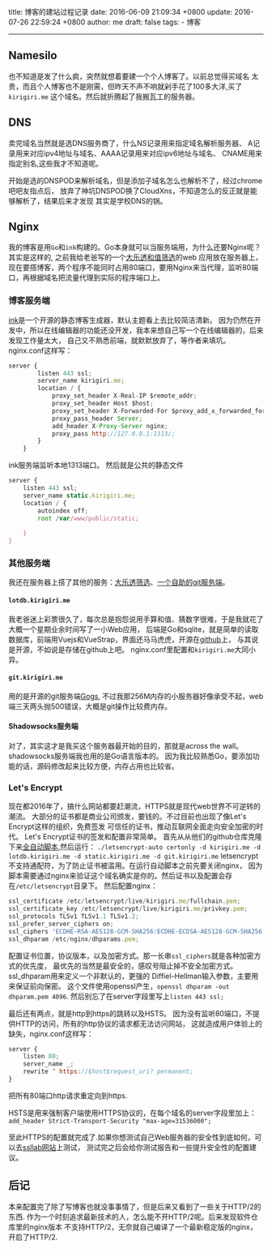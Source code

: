 title: 博客的建站过程记录
date: 2016-06-09 21:09:34 +0800
update: 2016-07-26 22:59:24 +0800
author: me
draft: false
tags: 
    - 博客

---



## Namesilo
也不知道是发了什么疯，突然就想着要建一个个人博客了。以前总觉得买域名
太贵，而且个人博客也不是刚需，但昨天不声不响就剁手花了100多大洋,买了```kirigiri.me```
这个域名。然后就折腾起了我搬瓦工的服务器。

## DNS
卖完域名当然就是选DNS服务商了，什么NS记录用来指定域名解析服务器、
A记录用来对应ipv4地址与域名、AAAA记录用来对应ipv6地址与域名、
CNAME用来指定别名,这些我才不知道呢。

开始是选的DNSPOD来解析域名，但是添加子域名怎么也解析不了，经过chrome吧吧友指点后，
放弃了神坑DNSPOD换了CloudXns，不知道怎么的反正就是能够解析了，结果后来才发现
其实是学校DNS的锅。

## Nginx
我的博客是用```Go```和```ink```构建的。Go本身就可以当服务端用，为什么还要Nginx呢？
其实是这样的, 
之前我给老爸写的一个[大乐透和值筛选](https://lotdb.kirigiri.me)的web
应用放在服务器上，现在要撘博客，两个程序不能同时占用80端口，要用Nginx来当代理，监听80端口，再根据域名把流量代理到实际的程序端口上。

### 博客服务端
[ink](https://github.com/InkProject/ink)是一个开源的静态博客生成器，默认主题看上去比较简洁清新。
因为仍然在开发中，所以在线编辑器的功能还没开发，我本来想自己写一个在线编辑器的，后来发现工作量太大，
自己又不熟悉前端，就默默放弃了，等作者来填坑。
nginx.conf这样写：
```javascript
server {
		listen 443 ssl;
		server_name kirigiri.me;
		location / {
			proxy_set_header X-Real-IP $remote_addr;
			proxy_set_header Host $host;
			proxy_set_header X-Forwarded-For $proxy_add_x_forwarded_for;
			proxy_pass_header Server;
			add_header X-Proxy-Server nginx;
			proxy_pass http://127.0.0.1:1313/;
		}
	}
```
ink服务端监听本地1313端口。
然后就是公共的静态文件
```javascript
server {
    listen 443 ssl;
    server_name static.kirigiri.me;
    location / {
        autoindex off;
        root /var/www/public/static;
        
    }
}
```

### 其他服务端
我还在服务器上搭了其他的服务：[大乐透筛选](https://lotdb.kirigiri.me)、[一个自助的git服务端](https://git.kirigiri.me)。

#### ```lotdb.kirigiri.me```
我老爸迷上彩票很久了，每次总是抱怨说用手算和值、猜数字很难，于是我就花了大概一个星期业余时间写了一小Web应用，
后端是Go和sqlite，就是简单的读取数据库，前端用Vuejs和VueStrap，界面还马马虎虎，开源在[github](https://github.com/Felamande/lotdb)上，
与其说是开源，不如说是存储在github上吧。
nginx.conf里配置和```kirigiri.me```大同小异。

#### ```git.kirigiri.me```
用的是开源的git服务端[Gogs](https://github.com/gogits/gogs),
不过我那256M内存的小服务器好像承受不起，web端三天两头抛500错误，大概是git操作比较费内存。

#### Shadowsocks服务端
对了，其实这才是我买这个服务器最开始的目的，那就是across the wall。shadowsocks服务端我也用的是Go语言版本的。
因为我比较熟悉Go，要添加功能的话，源码修改起来比较方便，内存占用也比较省。

### Let's Encrypt
现在都2016年了，搞什么网站都要赶潮流，HTTPS就是现代web世界不可逆转的潮流。
大部分的证书都是商业公司颁发，要钱的。不过目前也出现了像Let's Encrypt这样的组织，免费签发
可信任的证书，推动互联网全面走向安全加密的时代。
Let's Encrypt证书的签发和配置非常简单。
首先从从他们的github仓库克隆下来[全自动脚本](https://github.com/certbot/certbot),然后运行：
```./letsencrypt-auto certonly -d kirigiri.me -d lotdb.kirigiri.me -d static.kirigiri.me -d git.kirigiri.me```
letsencrypt不支持通配符，为了防止证书被滥用。在运行自动脚本之前先要关闭nginx，
因为脚本需要通过nginx来验证这个域名确实是你的。然后证书以及配置会存在```/etc/letsencrypt```目录下。
然后配置nginx：
```javascript
ssl_certificate /etc/letsencrypt/live/kirigiri.me/fullchain.pem;
ssl_certificate_key /etc/letsencrypt/live/kirigiri.me/privkey.pem;
ssl_protocols TLSv1 TLSv1.1 TLSv1.2;
ssl_prefer_server_ciphers on;
ssl_ciphers 'ECDHE-RSA-AES128-GCM-SHA256:ECDHE-ECDSA-AES128-GCM-SHA256:ECDHE-RSA-AES256-GCM-SHA384:ECDHE-ECDSA-AES256-GCM-SHA384:DHE-RSA-AES128-GCM-SHA256:DHE-DSS-AES128-GCM-SHA256:kEDH+AESGCM:ECDHE-RSA-AES128-SHA256:ECDHE-ECDSA-AES128-SHA256:ECDHE-RSA-AES128-SHA:ECDHE-ECDSA-AES128-SHA:ECDHE-RSA-AES256-SHA384:ECDHE-ECDSA-AES256-SHA384:ECDHE-RSA-AES256-SHA:ECDHE-ECDSA-AES256-SHA:DHE-RSA-AES128-SHA256:DHE-RSA-AES128-SHA:DHE-DSS-AES128-SHA256:DHE-RSA-AES256-SHA256:DHE-DSS-AES256-SHA:DHE-RSA-AES256-SHA:AES128-GCM-SHA256:AES256-GCM-SHA384:AES128-SHA256:AES256-SHA256:AES128-SHA:AES256-SHA:AES:CAMELLIA:DES-CBC3-SHA:!aNULL:!eNULL:!EXPORT:!DES:!RC4:!MD5:!PSK:!aECDH:!EDH-DSS-DES-CBC3-SHA:!EDH-RSA-DES-CBC3-SHA:!KRB5-DES-CBC3-SHA';
ssl_dhparam /etc/nginx/dhparams.pem;
```
配置证书位置，协议版本，以及加密方式。那一长串```ssl_ciphers```就是各种加密方式的优先度，
最优先的当然是最安全的，感叹号阻止掉不安全加密方式。ssl_dhparam用来定义一个非默认的，更强的
Diffiel-Hellman输入参数，主要用来保证前向保密。
这个文件使用openssl产生，```openssl dhparam -out dhparam.pem 4096```.
然后别忘了在server字段里写上```listen 443 ssl;```

最后还有两点，就是http到https的跳转以及HSTS。
因为没有监听80端口，不提供HTTP的访问，所有的http协议的请求都无法访问网站，
这就造成用户体验上的缺失，nginx.conf这样写：
```javascript
server {
    listen 80;
    server_name _;
    rewrite ^ https://$host$request_uri? permanent;
}
```
把所有80端口http请求重定向到https.

HSTS是用来强制客户端使用HTTPS协议的，在每个域名的server字段里加上：
```add_header Strict-Transport-Security "max-age=31536000";```

至此HTTPS的配置就完成了.如果你想测试自己Web服务器的安全性到底如何，可以去[ssllab网站](https://ssllab.com)上测试，
测试完之后会给你测试报告和一些提升安全性的配置建议。

## 后记
本来配置完了除了写博客也就没事事情了，但是后来又看到了一些关于HTTP/2的东西.
作为一个时刻追求最新技术的人，怎么能不开HTTP/2呢。后来发现软件仓库里的nginx版本
不支持HTTP/2，无奈就自己编译了一个最新稳定版的nginx，开启了HTTP/2.